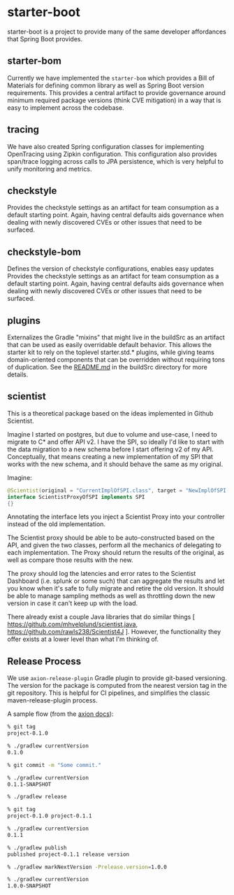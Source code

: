 # starter-boot

starter-boot is a project to provide many of the same developer affordances that Spring Boot provides.


## starter-bom

Currently we have implemented the `starter-bom` which provides a Bill of Materials for defining common library as well as  Spring Boot version requirements.
This provides a central artifact to provide governance around minimum required package versions (think CVE mitigation) in a way that is easy to implement across the codebase.

## tracing

We have also created Spring configuration classes for implementing OpenTracing using Zipkin configuration.
This configuration also provides span/trace logging across calls to JPA persistence, which is very helpful to unify monitoring and metrics.

## checkstyle

Provides the checkstyle settings as an artifact for team consumption as a default starting point.
Again, having central defaults aids governance when dealing with newly discovered CVEs or other issues that need to be surfaced.

## checkstyle-bom

Defines the version of checkstyle configurations, enables easy updates Provides the checkstyle settings as an artifact for team consumption as a default starting point.
Again, having central defaults aids governance when dealing with newly discovered CVEs or other issues that need to be surfaced.

## plugins

Externalizes the Gradle "mixins" that might live in the buildSrc as an artifact that can be used as easily overridable default behavior.
This allows the starter kit to rely on the toplevel starter.std.* plugins, while giving teams domain-oriented components that can be overridden without requiring tons of duplication.
See the [README.md](./buildSrc/README.md) in the buildSrc directory for more details.

## scientist

This is a theoretical package based on the ideas implemented in Github Scientist.

Imagine I started on postgres, but due to volume and use-case, I need to migrate to C* and offer API v2.
I have the SPI, so ideally I'd like to start with the data migration to a new schema before I start offering v2 of my API.
Conceptually, that means creating a new implementation of my SPI that works with the new schema, and it should behave the same as my original.

Imagine:
```java
@Scientist(original = "CurrentImplOfSPI.class", target = "NewImplOfSPI.class")
interface ScientistProxyOfSPI implements SPI 
{}
```

Annotating the interface lets you inject a Scientist Proxy into your controller instead of the old implementation.

The Scientist proxy should be able to be auto-constructed based on the API, and given the two classes, perform all the mechanics of delegating to each implementation.
The Proxy should return the results of the original, as well as compare those results with the new.

The proxy should log the latencies and error rates to the Scientist Dashboard (i.e. splunk or some such) that can aggregate the results and let you know when it's safe to fully migrate and retire the old version.
It should be able to manage sampling methods as well as throttling down the new version in case it can't keep up with the load.

There already exist a couple Java libraries that do similar things [ https://github.com/mhvelplund/scientist.java, https://github.com/rawls238/Scientist4J ].
However, the functionality they offer exists at a lower level than what I'm thinking of.


## Release Process

We use `axion-release-plugin` Gradle plugin to provide git-based versioning.
The version for the package is computed from the nearest version tag in the git repository.
This is helpful for CI pipelines, and simplifies the classic maven-release-plugin process.

A sample flow (from the [axion docs](https://axion-release-plugin.readthedocs.io/en/latest/)):

```bash
% git tag
project-0.1.0

% ./gradlew currentVersion
0.1.0

% git commit -m "Some commit."

% ./gradlew currentVersion
0.1.1-SNAPSHOT

% ./gradlew release

% git tag
project-0.1.0 project-0.1.1

% ./gradlew currentVersion
0.1.1

% ./gradlew publish
published project-0.1.1 release version

% ./gradlew markNextVersion -Prelease.version=1.0.0

% ./gradlew currentVersion
1.0.0-SNAPSHOT
```

